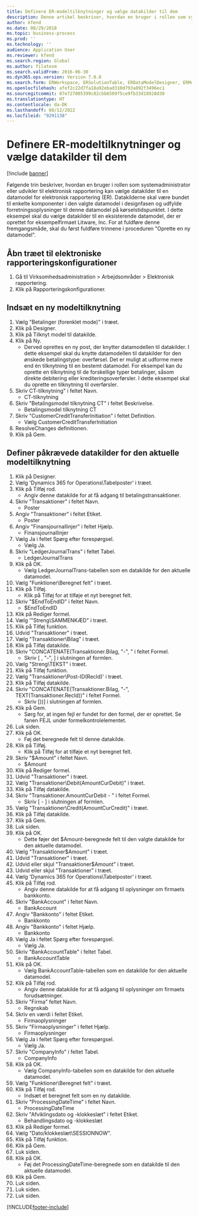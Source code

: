 ```yaml
---
title: Definere ER-modeltilknytninger og vælge datakilder til dem
description: Denne artikel beskriver, hvordan en bruger i rollen som systemadministrator eller udvikler af elektronisk rapportering kan vælge datakilder til en datamodel for elektronisk rapportering.
author: kfend
ms.date: 08/29/2018
ms.topic: business-process
ms.prod: ''
ms.technology: ''
audience: Application User
ms.reviewer: kfend
ms.search.region: Global
ms.author: filatovm
ms.search.validFrom: 2016-06-30
ms.dyn365.ops.version: Version 7.0.0
ms.search.form: ERWorkspace, ERSolutionTable, ERDataModelDesigner, ERModelMappingTable, ERModelMappingDesigner, ERExpressionDesignerFormula
ms.openlocfilehash: afef2c22d7fa18a92ebad310d793a892f3496ec1
ms.sourcegitcommit: 87e727005399c82cbb6509f5ce9fb33d18928d30
ms.translationtype: HT
ms.contentlocale: da-DK
ms.lasthandoff: 08/12/2022
ms.locfileid: "9291138"
---
```

# <a name="define-er-model-mappings-and-select-data-sources-for-them"></a>Definere ER-modeltilknytninger og vælge datakilder til dem

[!include [banner](../../includes/banner.md)]

Følgende trin beskriver, hvordan en bruger i rollen som systemadministrator eller udvikler til elektronisk rapportering kan vælge datakilder til en datamodel for elektronisk rapportering (ER). Datakilderne skal være bundet til enkelte komponenter i den valgte datamodel i designfasen og udfylde forretningsoplysninger til denne datamodel på kørselstidspunktet. I dette eksempel skal du vælge datakilder til en eksisterende datamodel, der er oprettet for eksempelfirmaet Litware, Inc. For at fuldføre denne fremgangsmåde, skal du først fuldføre trinnene i proceduren "Oprette en ny datamodel".


## <a name="open-the-electronic-reporting-configurations-tree"></a>Åbn træet til elektroniske rapporteringskonfigurationer
1. Gå til Virksomhedsadministration > Arbejdsområder > Elektronisk rapportering.
2. Klik på Rapporteringskonfigurationer.

## <a name="insert-a-new-model-mapping"></a>Indsæt en ny modeltilknytning
1. Vælg "Betalinger (forenklet mode)" i træet.
2. Klik på Designer.
3. Klik på Tilknyt model til datakilde.
4. Klik på Ny.
    * Derved oprettes en ny post, der knytter datamodellen til datakilder. I dette eksempel skal du knytte datamodellen til datakilder for den ønskede betalingstype: overførsel.     Det er muligt at udforme mere end én tilknytning til en bestemt datamodel. For eksempel kan du oprette en tilknytning til de forskellige typer betalinger, såsom direkte debitering eller krediteringsoverførsler. I dette eksempel skal du oprette en tilknytning til overførsler.  
5. Skriv CT-tilknytning" i feltet Navn.
    * CT-tilknytning  
6. Skriv "Betalingsmodel tilknytning CT" i feltet Beskrivelse.
    * Betalingsmodel tilknytning CT  
7. Skriv "CustomerCreditTransferInitiation" i feltet Definition.
    * Vælg CustomerCreditTransferInitiation  
8. ResolveChanges definitionen.
9. Klik på Gem.

## <a name="define-required-data-sources-for-the-current-model-mapping"></a>Definer påkrævede datakilder for den aktuelle modeltilknytning
1. Klik på Designer.
2. Vælg 'Dynamics 365 for Operations\Tabelposter' i træet.
3. Klik på Tilføj rod.
    * Angiv denne datakilde for at få adgang til betalingstransaktioner.  
4. Skriv "Transaktioner" i feltet Navn.
    * Poster  
5. Angiv "Transaktioner" i feltet Etiket.
    * Poster  
6. Angiv "Finansjournallinjer" i feltet Hjælp.
    * Finansjournallinjer  
7. Vælg Ja i feltet Spørg efter forespørgsel.
    * Vælg Ja.  
8. Skriv "LedgerJournalTrans" i feltet Tabel.
    * LedgerJournalTrans  
9. Klik på OK.
    * Vælg LedgerJournalTrans-tabellen som en datakilde for den aktuelle datamodel.  
10. Vælg "Funktioner\Beregnet felt" i træet.
11. Klik på Tilføj.
    * Klik på Tilføj for at tilføje et nyt beregnet felt.  
12. Skriv "$EndToEndID" i feltet Navn.
    * $EndToEndID  
13. Klik på Rediger formel.
14. Vælg '"Streng\SAMMENKÆD" i træet.
15. Klik på Tilføj funktion.
16. Udvid "Transaktioner" i træet.
17. Vælg "Transaktioner\Bilag" i træet.
18. Klik på Tilføj datakilde.
19. Skriv "CONCATENATE(Transaktioner.Bilag, "-", " i feltet Formel.
    * Skriv [ , "-", ] i slutningen af formlen.  
20. Vælg "Streng\TEKST" i træet.
21. Klik på Tilføj funktion.
22. Vælg "Transaktioner\Post-ID(RecId)' i træet.
23. Klik på Tilføj datakilde.
24. Skriv "CONCATENATE(Transaktioner.Bilag, "-", TEXT(Transaktioner.RecId))" i feltet Formel.
    * Skriv [))] i slutningen af formlen.  
25. Klik på Gem.
    * Sørg for, at ingen fejl er fundet for den formel, der er oprettet. Se fanen FEJL under formelkontrolelementet.  
26. Luk siden.
27. Klik på OK.
    * Føj det beregnede felt til denne datakilde.  
28. Klik på Tilføj.
    * Klik på Tilføj for at tilføje et nyt beregnet felt.  
29. Skriv "$Amount" i feltet Navn.
    * $Amount  
30. Klik på Rediger formel.
31. Udvid "Transaktioner" i træet.
32. Vælg "Transaktioner\Debit(AmountCurDebit)" i træet.
33. Klik på Tilføj datakilde.
34. Skriv "Transaktioner.AmountCurDebit - " i feltet Formel.
    * Skriv [ - ] i slutningen af formlen.  
35. Vælg "Transaktioner\Credit(AmountCurCredit)" i træet.
36. Klik på Tilføj datakilde.
37. Klik på Gem.
38. Luk siden.
39. Klik på OK.
    * Dette føjer det $Amount-beregnede felt til den valgte datakilde for den aktuelle datamodel.  
40. Vælg "Transaktioner\$Amount" i træet.
41. Udvid "Transaktioner" i træet.
42. Udvid eller skjul "Transaktioner\$Amount" i træet.
43. Udvid eller skjul "Transaktioner" i træet.
44. Vælg 'Dynamics 365 for Operations\Tabelposter' i træet.
45. Klik på Tilføj rod.
    * Angiv denne datakilde for at få adgang til oplysninger om firmaets bankkonto.  
46. Skriv "BankAccount" i feltet Navn.
    * BankAccount  
47. Angiv "Bankkonto" i feltet Etiket.
    * Bankkonto  
48. Angiv "Bankkonto" i feltet Hjælp.
    * Bankkonto  
49. Vælg Ja i feltet Spørg efter forespørgsel.
    * Vælg Ja.  
50. Skriv "BankAccountTable" i feltet Tabel.
    * BankAccountTable  
51. Klik på OK.
    * Vælg BankAccountTable-tabellen som en datakilde for den aktuelle datamodel.  
52. Klik på Tilføj rod.
    * Angiv denne datakilde for at få adgang til oplysninger om firmaets forudsætninger.  
53. Skriv "Firma" feltet Navn.
    * Regnskab  
54. Skriv en værdi i feltet Etiket.
    * Firmaoplysninger  
55. Skriv "Firmaoplysninger" i feltet Hjælp.
    * Firmaoplysninger  
56. Vælg Ja i feltet Spørg efter forespørgsel.
    * Vælg Ja.  
57. Skriv "CompanyInfo" i feltet Tabel.
    * CompanyInfo  
58. Klik på OK.
    * Vælg CompanyInfo-tabellen som en datakilde for den aktuelle datamodel.  
59. Vælg "Funktioner\Beregnet felt" i træet.
60. Klik på Tilføj rod.
    * Indsæt et beregnet felt som en ny datakilde.  
61. Skriv "ProcessingDateTime" i feltet Navn.
    * ProcessingDateTime  
62. Skriv "Afviklingsdato og -klokkeslæt" i feltet Etiket.
    * Behandlingsdato og -klokkeslæt  
63. Klik på Rediger formel.
64. Vælg "Dato/klokkeslæt\SESSIONNOW".
65. Klik på Tilføj funktion.
66. Klik på Gem.
67. Luk siden.
68. Klik på OK.
    * Føj det ProcessingDateTime-beregnede som en datakilde til den aktuelle datamodel.  
69. Klik på Gem.
70. Luk siden.
71. Luk siden.
72. Luk siden.



[!INCLUDE[footer-include](../../../../includes/footer-banner.md)]
